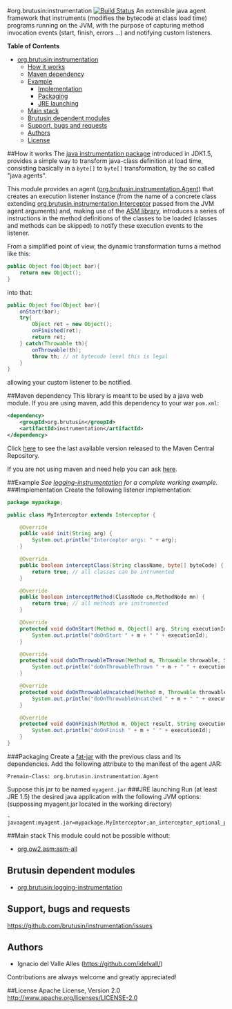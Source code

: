 #org.brutusin:instrumentation [![Build Status](https://api.travis-ci.org/brutusin/instrumentation.svg?branch=master)](https://travis-ci.org/brutusin/instrumentation)
An extensible java agent framework that instruments (modifies the bytecode at class load time) programs running on the JVM, with the purpose of capturing method invocation events (start, finish, errors ...) and notifying custom listeners.

**Table of Contents**
- [org.brutusin:instrumentation](#orgbrutusininstrumentation)
	- [How it works](#how-it-works)
	- [Maven dependency](#maven-dependency)
	- [Example](#example)
		- [Implementation](#implementation)
		- [Packaging](#packaging)
		- [JRE launching](#jre-launching)
	- [Main stack](#main-stack)
	- [Brutusin dependent modules](#brutusin-dependent-modules)
	- [Support, bugs and requests](#support-bugs-and-requests)
	- [Authors](#authors)
	- [License](#license)
	
##How it works
The [java instrumentation package](http://docs.oracle.com/javase/8/docs/api/java/lang/instrument/package-summary.html) introduced in JDK1.5, provides a simple way to transform java-class definition at load time, consisting basically in a `byte[]` to `byte[]` transformation, by the so called "java agents".

This module provides an agent ([org.brutusin.instrumentation.Agent](src/main/java/org/brutusin/instrumentation/Agent.java)) that creates an execution listener instance (from the name of a concrete class extending [org.brutusin.instrumentation.Interceptor](src/main/java/org/brutusin/instrumentation/Interceptor.java) passed from the JVM agent arguments) and, making use of the [ASM library](http://asm.ow2.org/), introduces a series of instructions in the method definitions of the classes to be loaded (classes and methods can be skipped) to notify these execution events to the listener.

From a simplified point of view, the dynamic transformation turns a method like this: 
```java
public Object foo(Object bar){
	return new Object();
}
```

into that:
```java
public Object foo(Object bar){
	onStart(bar);
	try{
		Object ret = new Object();
		onFinished(ret);
		return ret;
	} catch(Throwable th){
		onThrowable(th);
		throw th; // at bytecode level this is legal
	}
}
```

allowing your custom listener to be notified.

##Maven dependency 
This library is meant to be used by a java web module. If you are using maven, add this dependency to your war `pom.xml`:
```xml
<dependency>
    <groupId>org.brutusin</groupId>
    <artifactId>instrumentation</artifactId>
</dependency>
```
Click [here](http://search.maven.org/#search%7Cga%7C1%7Cg%3A%22org.brutusin%22%20a%3A%22instrumentation%22) to see the last available version released to the Maven Central Repository.

If you are not using maven and need help you can ask [here](https://github.com/brutusin/instrumentation/issues).

##Example
*See [logging-instrumentation](https://github.com/brutusin/logging-instrumentation) for a complete working example.*
###Implementation
Create the following listener implementation:

```java
package mypackage;

public class MyInterceptor extends Interceptor {

    @Override
    public void init(String arg) {
		System.out.println("Interceptor args: " + arg);
    }

    @Override
    public boolean interceptClass(String className, byte[] byteCode) {
        return true; // all classes can be intrumented
    }

    @Override
    public boolean interceptMethod(ClassNode cn,MethodNode mn) {
        return true; // all methods are instrumented
    }

    @Override
    protected void doOnStart(Method m, Object[] arg, String executionId) {
        System.out.println("doOnStart " + m + " " + executionId);
    }

    @Override
    protected void doOnThrowableThrown(Method m, Throwable throwable, String executionId) {
        System.out.println("doOnThrowableThrown " + m + " " + executionId);
    }

    @Override
    protected void doOnThrowableUncatched(Method m, Throwable throwable, String executionId) {
        System.out.println("doOnThrowableUncatched " + m + " " + executionId);
    }

    @Override
    protected void doOnFinish(Method m, Object result, String executionId) {
        System.out.println("doOnFinish " + m + " " + executionId);
    }
}
```
###Packaging
Create a [fat-jar](http://maven.apache.org/plugins/maven-assembly-plugin/descriptor-refs.html#jar-with-dependencies) with the previous class and its dependencies. Add the following attribute to  the manifest of the agent JAR:
```
Premain-Class: org.brutusin.instrumentation.Agent
```
Suppose this jar to be named `myagent.jar`
###JRE launching
Run (at least JRE 1.5) the desired java application with the following JVM options: (suppossing myagent.jar located in the working directory)
```
-javaagent:myagent.jar=mypackage.MyInterceptor;an_interceptor_optional_parameter
```

##Main stack
This module could not be possible without:
* [org.ow2.asm:asm-all](http://asm.ow2.org/)

## Brutusin dependent modules
* [org.brutusin:logging-instrumentation](https://github.com/brutusin/logging-instrumentation)

## Support, bugs and requests
https://github.com/brutusin/instrumentation/issues

## Authors

- Ignacio del Valle Alles (<https://github.com/idelvall/>)

Contributions are always welcome and greatly appreciated!

##License
Apache License, Version 2.0
http://www.apache.org/licenses/LICENSE-2.0


